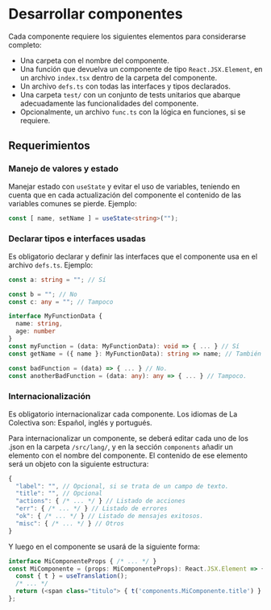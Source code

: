# Desarrollar componentes
Cada componente requiere los siguientes elementos para considerarse completo:

- Una carpeta con el nombre del componente. 
- Una función que devuelva un componente de tipo `React.JSX.Element`, en un archivo `index.tsx` dentro de la carpeta del componente.
- Un archivo `defs.ts` con todas las interfaces y tipos declarados.
- Una carpeta `test/` con un conjunto de tests unitarios que abarque adecuadamente las funcionalidades del componente.
- Opcionalmente, un archivo `func.ts` con la lógica en funciones, si se requiere.

## Requerimientos
### Manejo de valores y estado
Manejar estado con `useState` y evitar el uso de variables, teniendo en cuenta que en cada actualización del componente el contenido de las variables comunes se pierde. 
Ejemplo: 
```typescript
const [ name, setName ] = useState<string>("");
```

### Declarar tipos e interfaces usadas
Es obligatorio declarar y definir las interfaces que el componente usa en el archivo `defs.ts`.
Ejemplo: 
```typescript
const a: string = ""; // Sí

const b = ""; // No
const c: any = ""; // Tampoco
```

```typescript
interface MyFunctionData {
  name: string,
  age: number
}
const myFunction = (data: MyFunctionData): void => { ... } // Sí
const getName = ({ name }: MyFunctionData): string => name; // También

const badFunction = (data) => { ... } // No.
const anotherBadFunction = (data: any): any => { ... } // Tampoco.
```

### Internacionalización
Es obligatorio internacionalizar cada componente. 
Los idiomas de La Colectiva son: Español, inglés y portugués.

Para internacionalizar un componente, se deberá editar cada uno de los .json en la carpeta `/src/lang/`, y en la sección `components` añadir un elemento con el nombre del componente. El contenido de ese elemento será un objeto con la siguiente estructura: 
```javascript
{
  "label": "", // Opcional, si se trata de un campo de texto.
  "title": "", // Opcional
  "actions": { /* ... */ } // Listado de acciones
  "err": { /* ... */ } // Listado de errores
  "ok": { /* ... */ } // Listado de mensajes exitosos.
  "misc": { /* ... */ } // Otros
}
```

Y luego en el componente se usará de la siguiente forma: 
```typescript
interface MiComponenteProps { /* ... */ }
const MiComponente = (props: MiComponenteProps): React.JSX.Element => {
  const { t } = useTranslation();
  /* ... */
  return (<span class="titulo"> { t('components.MiComponente.title') } </span>);
};
```
